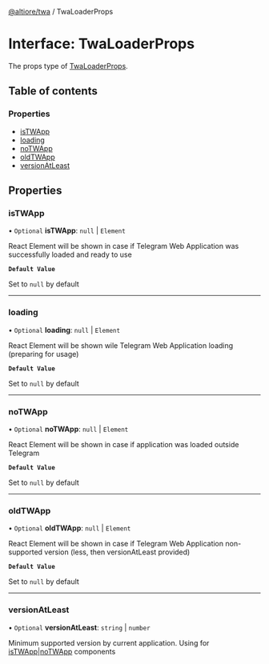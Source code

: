 [@altiore/twa](../README.md) / TwaLoaderProps

# Interface: TwaLoaderProps

The props type of [TwaLoaderProps](TwaLoaderProps.md).

## Table of contents

### Properties

- [isTWApp](TwaLoaderProps.md#istwapp)
- [loading](TwaLoaderProps.md#loading)
- [noTWApp](TwaLoaderProps.md#notwapp)
- [oldTWApp](TwaLoaderProps.md#oldtwapp)
- [versionAtLeast](TwaLoaderProps.md#versionatleast)

## Properties

### isTWApp

• `Optional` **isTWApp**: `null` \| `Element`

React Element will be shown in case if Telegram Web Application was successfully loaded and ready to use

**`Default Value`**

Set to `null` by default

---

### loading

• `Optional` **loading**: `null` \| `Element`

React Element will be shown wile Telegram Web Application loading (preparing for usage)

**`Default Value`**

Set to `null` by default

---

### noTWApp

• `Optional` **noTWApp**: `null` \| `Element`

React Element will be shown in case if application was loaded outside Telegram

**`Default Value`**

Set to `null` by default

---

### oldTWApp

• `Optional` **oldTWApp**: `null` \| `Element`

React Element will be shown in case if Telegram Web Application non-supported version (less, then versionAtLeast provided)

**`Default Value`**

Set to `null` by default

---

### versionAtLeast

• `Optional` **versionAtLeast**: `string` \| `number`

Minimum supported version by current application. Using for [isTWApp](TwaLoaderProps.md#istwapp)|[noTWApp](TwaLoaderProps.md#notwapp) components
